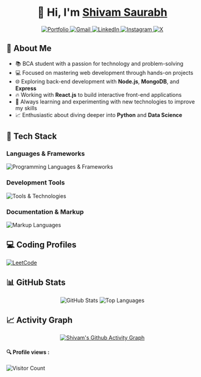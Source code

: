 <div align="center">

# 👋 Hi, I'm [Shivam Saurabh](https://shivamsaurabh25-portfolio.vercel.app/)

<div>
  <a href="https://shivamsaurabh25-portfolio.vercel.app/" target="_blank">
    <img src="https://img.shields.io/badge/Portfolio-FF5722?style=for-the-badge&logo=firefox-browser&logoColor=white" alt="Portfolio" />
  </a>
  <a href="mailto:shivamsaurabh2862@gmail.com">
    <img src="https://img.shields.io/badge/Gmail-EA4335?style=for-the-badge&logo=gmail&logoColor=white" alt="Gmail" />
  </a>
  <a href="https://www.linkedin.com/in/shivam-saurabh-095764195/" target="_blank">
    <img src="https://img.shields.io/badge/LinkedIn-0A66C2?style=for-the-badge&logo=linkedin&logoColor=white" alt="LinkedIn" />
  </a>
  <a href="https://www.instagram.com/shivam_saurabh_45/" target="_blank">
    <img src="https://img.shields.io/badge/Instagram-E4405F?style=for-the-badge&logo=instagram&logoColor=white" alt="Instagram" />
  </a>
  <a href="https://x.com/Shivam2862" target="_blank">
    <img src="https://img.shields.io/badge/X-1DA1F2?style=for-the-badge&logo=X&logoColor=white" alt="X" />
  </a>
</div>

</div>

## 🚀 About Me

- 📚 BCA student with a passion for technology and problem-solving
- 💻 Focused on mastering web development through hands-on projects
- 🌐 Exploring back-end development with **Node.js**, **MongoDB**, and **Express**
- 🔥 Working with **React.js** to build interactive front-end applications
- 🎯 Always learning and experimenting with new technologies to improve my skills
- 📈 Enthusiastic about diving deeper into **Python** and **Data Science**

## 🔧 Tech Stack

### Languages & Frameworks
<div align="left">
  <img src="https://skillicons.dev/icons?i=c,cpp,html,css,js,react,mongodb" alt="Programming Languages & Frameworks" />
</div>

### Development Tools
<div align="left">
  <img src="https://skillicons.dev/icons?i=git,github,vscode" alt="Tools & Technologies" />
</div>

### Documentation & Markup
<div align="left">
  <img src="https://skillicons.dev/icons?i=md,html" alt="Markup Languages" />
</div>

## 💻 Coding Profiles
<div align="left">
  <a href="https://leetcode.com/u/4EuJwkMDyV/" target="_blank">
    <img src="https://img.shields.io/badge/LeetCode-FFA116?style=for-the-badge&logo=leetcode&logoColor=black" alt="LeetCode"/>
  </a>
</div>

## 📊 GitHub Stats

<div align="center">
  <img src="https://github-readme-stats.vercel.app/api?username=shivamsaurabh25&show_icons=true&theme=radical&hide_border=true&bg_color=0D1117&title_color=00FF00&icon_color=00FF00&text_color=FFFFFF" alt="GitHub Stats" />
  
  <img src="https://github-readme-stats.vercel.app/api/top-langs/?username=shivamsaurabh25&theme=dark&hide_border=true&background=0D1117&title_color=00FF00&text_color=FFFFFF&layout=compact&card_width=500" alt="Top Languages" />
</div>

## 📈 Activity Graph

<div align="center">

[![Shivam's Github Activity Graph](https://github-readme-activity-graph.vercel.app/graph?username=shivamsaurabh25&theme=github-dark&hide_border=true&bg_color=0D1117&line=00FF00&point=FFFFFF&title_color=FFFFFF)](https://github.com/yourgithubusername)

</div>

#### 🔍 Profile views :

![Visitor Count](https://profile-counter.glitch.me/{shivamsaurabh25}/count.svg)
